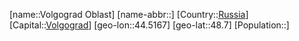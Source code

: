 ﻿---
location: [48.7,44.5167]
type: State
tags:
- geo/State


SpocWebEntityId: 37122
isDeleted: false
confidential: public

---
[name::Volgograd Oblast]
[name-abbr::]
[Country::[Russia](geo/Continent/Europe/Russia.md)]
[Capital::[Volgograd](geo/Continent/Europe/Russia/Volgograd.md)]
[geo-lon::44.5167]
[geo-lat::48.7]
[Population::]

